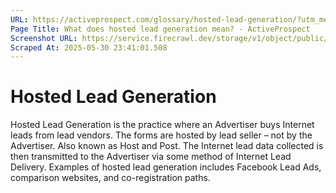 ```yaml
---
URL: https://activeprospect.com/glossary/hosted-lead-generation/?utm_medium=Email&utm_source=Website&utm_campaign=AP-Email-InsideCBM-Jan
Page Title: What does hosted lead generation mean? - ActiveProspect
Screenshot URL: https://service.firecrawl.dev/storage/v1/object/public/media/screenshot-5dacb285-3077-4702-a201-d58fdedf15a1.png
Scraped At: 2025-05-30 23:41:01.508
---
```

# Hosted Lead Generation

Hosted Lead Generation is the practice where an Advertiser buys Internet leads from lead vendors. The forms are hosted by lead seller – not by the Advertiser. Also known as Host and Post. The Internet lead data collected is then transmitted to the Advertiser via some method of Internet Lead Delivery. Examples of hosted lead generation includes Facebook Lead Ads, comparison websites, and co-registration paths.


